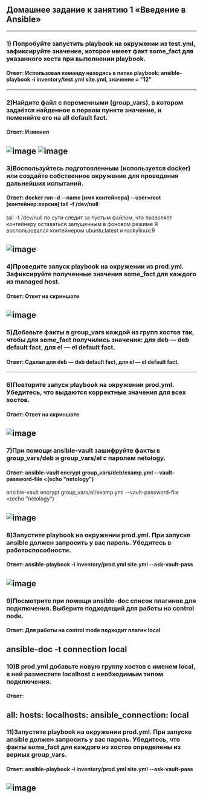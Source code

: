 ## Домашнее задание к занятию 1 «Введение в Ansible»
---
### 1) Попробуйте запустить playbook на окружении из test.yml, зафиксируйте значение, которое имеет факт some_fact для указанного хоста при выполнении playbook.

#### Ответ: Использовал команду находясь в папке playbook: ansible-playbook -i inventory/test.yml site.yml, значение = "12"
---

### 2)Найдите файл с переменными (group_vars), в котором задаётся найденное в первом пункте значение, и поменяйте его на all default fact.

#### Ответ: Изменил

 ![image](https://github.com/AntonStogov/netology_terraform/blob/main/ansible/lesson1/screenshot/1.png?raw=true)
 ![image](https://github.com/AntonStogov/netology_terraform/blob/main/ansible/lesson1/screenshot/2.png?raw=true)
---

### 3)Воспользуйтесь подготовленным (используется docker) или создайте собственное окружение для проведения дальнейших испытаний.

#### Ответ: docker run -d --name [имя контейнера] --user=root [контейнер:версия] tail -f /dev/null 
tail -f /dev/null по сути следит за пустым файлом, что позволяет контейнеру оставаться запущенным в фоновом режиме
Я воспользовался контейнером ubuntu:latest и rockylinux:9

![image](https://github.com/AntonStogov/netology_terraform/blob/main/ansible/lesson1/screenshot/4.png?raw=true)
---

### 4)Проведите запуск playbook на окружении из prod.yml. Зафиксируйте полученные значения some_fact для каждого из managed host.

#### Ответ: Ответ на скриншоте

![image](https://github.com/AntonStogov/netology_terraform/blob/main/ansible/lesson1/screenshot/3.png?raw=true)
---

### 5)Добавьте факты в group_vars каждой из групп хостов так, чтобы для some_fact получились значения: для deb — deb default fact, для el — el default fact.

#### Ответ: Сделал для deb — deb default fact, для el — el default fact.
---

### 6)Повторите запуск playbook на окружении prod.yml. Убедитесь, что выдаются корректные значения для всех хостов.

#### Ответ: Ответ на скриншоте

![image](https://github.com/AntonStogov/netology_terraform/blob/main/ansible/lesson1/screenshot/5.png?raw=true)
---

### 7)При помощи ansible-vault зашифруйте факты в group_vars/deb и group_vars/el с паролем netology.

#### Ответ: ansible-vault encrypt group_vars/deb/examp.yml --vault-password-file <(echo "netology")
ansible-vault encrypt group_vars/el/examp.yml --vault-password-file <(echo "netology")

![image](https://github.com/AntonStogov/netology_terraform/blob/main/ansible/lesson1/screenshot/6.png?raw=true)
---

### 8)Запустите playbook на окружении prod.yml. При запуске ansible должен запросить у вас пароль. Убедитесь в работоспособности.

#### Ответ: ansible-playbook -i inventory/prod.yml site.yml --ask-vault-pass

![image](https://github.com/AntonStogov/netology_terraform/blob/main/ansible/lesson1/screenshot/7.png?raw=true)
---

### 9)Посмотрите при помощи ansible-doc список плагинов для подключения. Выберите подходящий для работы на control node.

#### Ответ: Для работы на control mode подходит плагин local
ansible-doc -t connection local
---

### 10)В prod.yml добавьте новую группу хостов с именем local, в ней разместите localhost с необходимым типом подключения.

#### Ответ: 
  all:
    hosts:
      localhosts:
        ansible_connection: local
---

### 11)Запустите playbook на окружении prod.yml. При запуске ansible должен запросить у вас пароль. Убедитесь, что факты some_fact для каждого из хостов определены из верных group_vars.

#### Ответ: ansible-playbook -i inventory/prod.yml site.yml --ask-vault-pass

![image](https://github.com/AntonStogov/netology_terraform/blob/main/ansible/lesson1/screenshot/8.png?raw=true)
---




